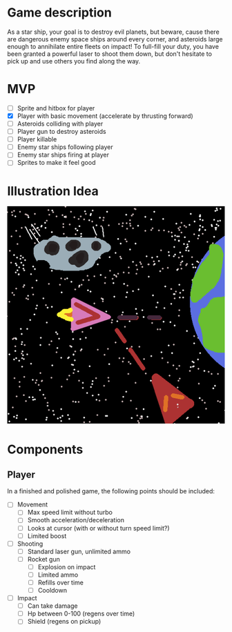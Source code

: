 # Game description

As a star ship, your goal is to destroy evil planets, but beware, cause there are dangerous enemy space ships around every corner, and asteroids large enough to annihilate entire fleets on impact! To full-fill your duty, you have been granted a powerful laser to shoot them down, but don't hesitate to pick up and use others you find along the way.


# MVP

- [ ] Sprite and hitbox for player
- [X] Player with basic movement (accelerate by thrusting forward)
- [ ] Asteroids colliding with player
- [ ] Player gun to destroy asteroids
- [ ] Player killable
- [ ] Enemy star ships following player
- [ ] Enemy star ships firing at player
- [ ] Sprites to make it feel good

# Illustration Idea

![StarShooterIllustration.png](https://github.com/Thobla/Star-Shooter/blob/main/StarShooterIllustration.png?raw=true)

# Components

## Player

In a finished and polished game, the following points should be included: 
- [ ] Movement
	- [ ] Max speed limit without turbo
	- [ ] Smooth acceleration/deceleration
	- [ ] Looks at cursor (with or without turn speed limit?)
	- [ ] Limited boost
- [ ] Shooting
	- [ ] Standard laser gun, unlimited ammo
	- [ ] Rocket gun
		- [ ] Explosion on impact
		- [ ] Limited ammo
		- [ ] Refills over time
		- [ ] Cooldown
- [ ] Impact
	- [ ] Can take damage
	- [ ] Hp between 0-100 (regens over time)
	- [ ] Shield (regens on pickup)
